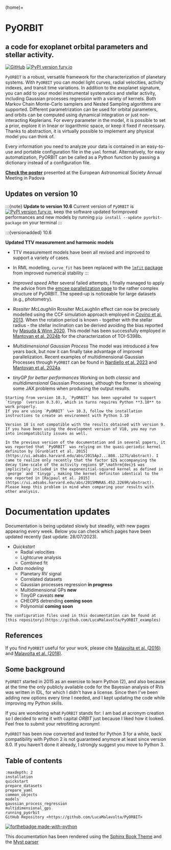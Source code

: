 (home)=

# PyORBIT
## a code for exoplanet orbital parameters and stellar activity.
<!---
## the ultimate tool for exoplanet characterization
--->

[![GitHub][github-badge]][github-link]
[![PyPI version fury.io](https://badge.fury.io/py/pyorbit-package.svg)](https://pypi.python.org/pypi/pyprbot-package/)


``PyORBIT`` is a robust, versatile framework for the characterization of planetary systems.
With ``PyORBIT`` you can model light curves, radial velocities, activity indexes, and transit time variations.
In addition to the exoplanet signature, you can add to your model instrumental systematics and stellar activity,
including Gaussian processes regression with a variety of kernels. Both Markov Chain Monte-Carlo samplers and Nested Sampling algorithms are supported.
Different parametrization can be used for orbital parameters, and orbits can be computed using dynamical integration or just non-interacting Keplerians.
For every parameter in the model, it is possible to set a prior, explore it in linear or logarithmic space,
or keep it fixed if necessary. Thanks to abstraction, it is virtually possible to implement any physical model you can think of.

Every information you need to analyze your data is contained in an easy-to-use and portable configuration file in the ``yaml`` format.
Alternatively, for easy automatization, PyORBIT can be called as a Python function by passing a dictionary instead of a configuration file.

<!---
..
  One of the main strength of PyORBIT is in the abstraction of the models. For
  example,  you can use more than one Gaussian process, with independent
  hyper-parameters, just by using different labels for the abstract class.
  Alternatively, for your Gaussian process regression you can use "celerite" on
  your light curve and "george " on your radial velocities, by having them sharing
  the same hyper-parameters.
-->

[**Check the poster**](https://k-poster.kuoni-congress.info/eas-2024/poster/bcefa082-f961-4539-a5f8-3b13783b520c) presented at the European Astronomical Society Annual Meeting in Padova

## Updates on version 10

:::{note} 
**Update to version 10.6**
Current version of `PyORBIT` is [![PyPI version fury.io](https://badge.fury.io/py/pyorbit-package.svg)](https://pypi.python.org/pypi/pyprbot-package/), keep the software updated forimproved performances and new models by running `pip install --update pyorbit-package` on your terminal 
:::

:::{versionadded} 10.6

**Updated TTV measurement and harmonic models**

- TTV measurement models have been all revised and improved to support a variety of cases.

- In RML modelling, `curve_fit` has been replaced with the [`lmfit` package](https://lmfit.github.io/lmfit-py/) from improved numerical stability
:::

- *Improved speed*
After several failed attempts, I finally managed to apply the advice from the [emcee parallelization page](https://emcee.readthedocs.io/en/stable/tutorials/parallel/) to the rather complex structure of PyORBIT. The speed-up is noticeable for large datasets (e.g., photometry).

- *Rossiter McLaughlin*
Rossiter McLaughlin effect can now be precisely modelled using the CCF simulation approach employed in [Covino et al. 2013](https://ui.adsabs.harvard.edu/abs/2013A%26A...554A..28C/abstract).
When the rotation period is known - together with the stellar radius - the stellar inclination can be derived avoiding the bias reported by [Masuda & Winn 2020](https://ui.adsabs.harvard.edu/abs/2020AJ....159...81M/abstract).
This model has been successfully employed in [Mantovan et al. 2024b](https://ui.adsabs.harvard.edu/abs/2024A%26A...684L..17M/abstract) for the characterization of TOI-5398b.

- *Multidimensional Gaussian Process*
The model was introduced a few years back, but now it can finally take advantage of improved parallelization.
Recent examples of multidimensional Gaussian Processes through `PyORBIT` can be found in [Nardiello et al. 2023](https://ui.adsabs.harvard.edu/abs/2022A%26A...664A.163N/abstract) and [Mantovan et al. 2024a](https://ui.adsabs.harvard.edu/abs/2024A%26A...682A.129M/abstract).

- *tinyGP for better performances*
Working on both *classic* and _multidimensional_ Gaussian Processes, although the former is showing some JAX problems when producing the output results.

```{warning}
Starting from version 10.3, `PyORBIT` has been upgraded to support `tinygp` (version 0.3.0), which in turns requires Python **3.10** to work properly.
If you are using `PyORBIT` \=> 10.3, follow the installation instructions to create an environment with Python 3.10
```

```{admonition} No back-compatibility
Version 10 is not compatible with the results obtained with version 9.
If you have been using the development version of V10, you may run into incompatibility issues as well.
```

```{warning}
In the previous version of the documentation and in several papers, it was reported that `PyORBIT` was relying on the quasi-periodic kernel definiton by [Grunblatt et al. 2015](https://ui.adsabs.harvard.edu/abs/2015ApJ...808..127G/abstract). I came to realize only recently that the factor $2$ accompanying the decay time-scale of the activity regions $P_\mathrm{dec}$ was implicitely included in the exponenitial-squared kernel as defined in `george` and `tinygp`, making the kernel definiton identical to the one reported in [Rajpaul et al. 2015](https://ui.adsabs.harvard.edu/abs/2015MNRAS.452.2269R/abstract). Please keep this problem in mind when comparing your results with other analysis.
```

# Documentation updates

Documentation is being updated slowly but steadily, with new pages appearing every week. Below you can check which pages have been updated recently (last update: 28/07/2023).

- *Quickstart*
  + Radial velocities
  + Lightcurve analysis
  + Combined fit
- *Data modeling*
  + Planetary RV signal
  + Correlated datasets
  + Gaussian processes regression **in progress**
  + Multidimensional GPs **new**
  + TinyGP caveats **new**
  + CHEOPS detrending **coming soon**
  + Polynomial **coming soon**

```{tip}
The configuration files used in this documentation can be found at [this repository](https://github.com/LucaMalavolta/PyORBIT_examples)
```


## References

If you find `PyORBIT` useful for your work, please cite [Malavolta et al. (2016)](https://ui.adsabs.harvard.edu//#abs/2016A&A...588A.118M/abstract) and [Malavolta et al. (2018)](https://ui.adsabs.harvard.edu//#abs/2018AJ....155..107M/abstract).

<!---
PyORBIT has been used in the following works
--->


## Some background

``PyORBIT`` started in 2015 as an exercise to learn Python (2), and also because at
the time the only publicly available code for the Bayesian analysis of RVs was
written in IDL, for which I didn't have a license. Since then I've been adding new options every time I needed, and I kept updating the code while improving my Python skills.

If you are wondering what ``PyORBIT`` stands for: I am bad at acronym creation so
I decided to write it with capital _ORBIT_ just because I liked how it looked.
Feel free to submit your retrofitting acronym!

``PyORBIT`` has been now converted and tested for Python 3 for a while, back compatibility with Python 2 is not guaranteed anymore at least since version 8.0. If you haven't done it already, I strongly suggest you move to Python 3.

[github-badge]: https://img.shields.io/badge/GitHub-PyORBIT-blue
[github-link]: https://github.com/LucaMalavolta/PyORBIT


## Table of contents

```{toctree}
:maxdepth: 2
installation
quickstart
prepare_datasets
prepare_yaml
common_objects
models
gaussian_process_regression
multidimensional_gps
running_pyorbit
GitHub Repository <https://github.com/LucaMalavolta/PyORBIT>
```

<!---
```{eval-rst}
.. toctree::
   :maxdepth: 2
   :caption: Contents:

   installation
   prepare_datasets
   prepare_yaml
   api
```
--->

<!---

..
  Following `PEP 8 Style Guide for Python Code <https://www.python.org/dev/peps/pep-0008/>`_  ,
  `PEP 257 Docstring Conventions <https://www.python.org/dev/peps/pep-0257/>`_ and `Google Python Style Guide <http://google.github.io/styleguide/pyguide.html>`_

..
  Indices and tables
  ==================

  * :ref:`genindex`
  * :ref:`modindex`
  * :ref:`search`

--->

[![forthebadge made-with-python](http://ForTheBadge.com/images/badges/made-with-python.svg)](https://www.python.org/)

This documentation has been rendered using the [Sphinx Book Theme](https://sphinx-book-theme.readthedocs.io/) and the [Myst parser](https://myst-parser.readthedocs.io/)
